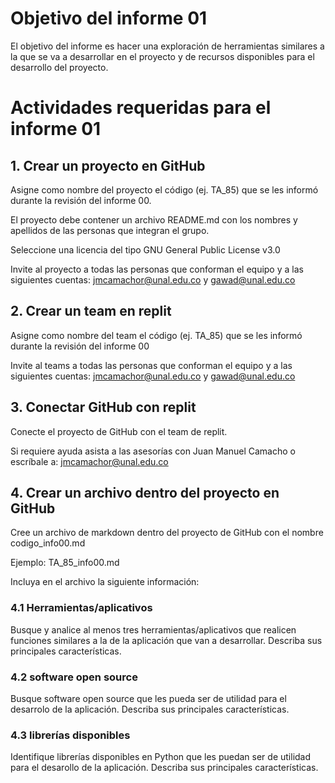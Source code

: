 # Objetivo del informe 01
El objetivo del informe es hacer una exploración de herramientas similares a la que se va a desarrollar en el proyecto y de recursos disponibles para el desarrollo del proyecto.

# Actividades requeridas para el informe 01

## 1. Crear un proyecto en GitHub
Asigne como nombre del proyecto el código (ej. TA_85) que se les informó durante la revisión del informe 00.

El proyecto debe contener un archivo README.md con los nombres y apellidos de las personas que integran el grupo.

Seleccione una licencia del tipo GNU General Public License v3.0

Invite al proyecto a todas las personas que conforman el equipo y a las siguientes cuentas: jmcamachor@unal.edu.co y gawad@unal.edu.co

## 2. Crear un team en replit
Asigne como nombre del team el código (ej. TA_85) que se les informó durante la revisión del informe 00

Invite al teams a todas las personas que conforman el equipo y a las siguientes cuentas: jmcamachor@unal.edu.co y gawad@unal.edu.co

## 3. Conectar GitHub con replit
Conecte el proyecto de GitHub con el team de replit.

Si requiere ayuda asista a las asesorías con Juan Manuel Camacho o escríbale a: jmcamachor@unal.edu.co

## 4. Crear un archivo dentro del proyecto en GitHub
Cree un archivo de markdown dentro del proyecto de GitHub con el nombre codigo_info00.md

Ejemplo: TA_85_info00.md

Incluya en el archivo la siguiente información:

### 4.1 Herramientas/aplicativos
Busque y analice al menos tres herramientas/aplicativos que realicen funciones similares a la de la aplicación que van a desarrollar. Describa sus principales características.

### 4.2 software open source
Busque software open source que les pueda ser de utilidad para el desarrolo de la aplicación. Describa sus principales características.

### 4.3 librerías disponibles
Identifique librerías disponibles en Python que les puedan ser de utilidad para el desarollo de la aplicación. Describa sus principales características.
